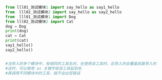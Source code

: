 
<BlogInfo id="741" title="5.fromimport导入" author="白日梦想猿" pv=0 read_times=0 pre_cost_time="0分15秒" category="模块" tag_list="['模块']" create_time="2020.03.17 09:47:31" update_time="2020.03.17 11:50:21" />

```python
from lll01_测试模块1 import say_hello as say1_hello
from  lll02_测试模块2 import say_hello as say2_hello
from  lll01_测试模块1 import Dog
from lll02_测试模块2 import Cat
dog = Dog
print(dog)
cat = Cat
print(cat)
say1_hello()
say2_hello()


#当导入的多个模块中，有相同的工具名时，在使用该工具时，后导入的会覆盖前面导入的
#这时，可以使用 as 关键字给该工具起别名
#再调用不同模块中的工具，就不会出现错误
```
